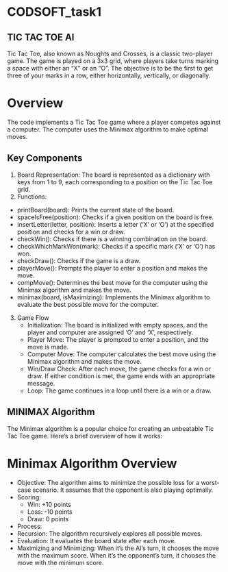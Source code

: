 # CODSOFT_task1
## TIC TAC TOE AI
Tic Tac Toe, also known as Noughts and Crosses, is a classic two-player game. The game is played on a 3x3 grid, where players take turns marking a space with either an “X” or an “O”. The objective is to be the first to get three of your marks in a row, either horizontally, vertically, or diagonally.
# Overview
The code implements a Tic Tac Toe game where a player competes against a computer. The computer uses the Minimax algorithm to make optimal moves.

## Key Components
1. Board Representation:
 The board is represented as a dictionary with keys from 1 to 9, each corresponding to a position on the Tic Tac Toe grid.
2. Functions:
  * printBoard(board): Prints the current state of the board.
  * spaceIsFree(position): Checks if a given position on the board is free.
  * insertLetter(letter, position): Inserts a letter (‘X’ or ‘O’) at the specified position and checks for a win or draw.
  *  checkWin(): Checks if there is a winning combination on the board.
  * checkWhichMarkWon(mark): Checks if a specific mark (‘X’ or ‘O’) has won.
  *  checkDraw(): Checks if the game is a draw.
  *  playerMove(): Prompts the player to enter a position and makes the move.
  *  compMove(): Determines the best move for the computer using the Minimax algorithm and makes the move.
  * minimax(board, isMaximizing): Implements the Minimax algorithm to evaluate the best possible move for the computer.
3. Game Flow
   * Initialization: The board is initialized with empty spaces, and the player and computer are assigned ‘O’ and ‘X’, respectively.
   * Player Move: The player is prompted to enter a position, and the move is made.
   * Computer Move: The computer calculates the best move using the Minimax algorithm and makes the move.
   * Win/Draw Check: After each move, the game checks for a win or draw. If either condition is met, the game ends with an appropriate message.
   * Loop: The game continues in a loop until there is a win or a draw.
## MINIMAX Algorithm
The Minimax algorithm is a popular choice for creating an unbeatable Tic Tac Toe game. Here’s a brief overview of how it works:

# Minimax Algorithm Overview
* Objective: The algorithm aims to minimize the possible loss for a worst-case scenario. It assumes that the opponent is also playing optimally.
* Scoring:
  * Win: +10 points
  * Loss: -10 points
  * Draw: 0 points
* Process:
* Recursion: The algorithm recursively explores all possible moves.
* Evaluation: It evaluates the board state after each move.
* Maximizing and Minimizing:
When it’s the AI’s turn, it chooses the move with the maximum score.
When it’s the opponent’s turn, it chooses the move with the minimum score.
